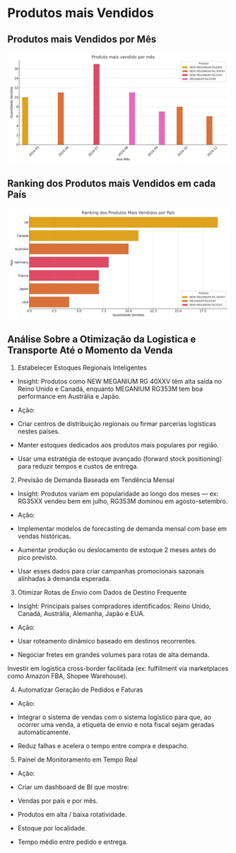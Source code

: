 # Produtos mais Vendidos

## Produtos mais Vendidos por Mês
![Prod_ms_Vd](Images/produto_mais_vendido_por_mes.jpg)

## Ranking dos Produtos mais Vendidos em cada País
![Rank_Pd_pr_Ps](Images/ranking_produtos_por_pais.jpg)

## Análise Sobre a Otimização da Logistica e Transporte Até o Momento da Venda

1. Estabelecer Estoques Regionais Inteligentes
- Insight: Produtos como NEW MEGANIUM RG 40XXV têm alta saída no Reino Unido e Canadá, enquanto MEGANIUM RG353M tem boa performance em Austrália e Japão.

- Ação:

- Criar centros de distribuição regionais ou firmar parcerias logísticas nestes países.

- Manter estoques dedicados aos produtos mais populares por região.

- Usar uma estratégia de estoque avançado (forward stock positioning) para reduzir tempos e custos de entrega.

2. Previsão de Demanda Baseada em Tendência Mensal
- Insight: Produtos variam em popularidade ao longo dos meses — ex: RG35XX vendeu bem em julho, RG353M dominou em agosto-setembro.

- Ação:

- Implementar modelos de forecasting de demanda mensal com base em vendas históricas.

- Aumentar produção ou deslocamento de estoque 2 meses antes do pico previsto.

- Usar esses dados para criar campanhas promocionais sazonais alinhadas à demanda esperada.

3. Otimizar Rotas de Envio com Dados de Destino Frequente
- Insight: Principais países compradores identificados: Reino Unido, Canadá, Austrália, Alemanha, Japão e EUA.

- Ação:

- Usar roteamento dinâmico baseado em destinos recorrentes.

- Negociar fretes em grandes volumes para rotas de alta demanda.

Investir em logística cross-border facilitada (ex: fulfillment via marketplaces como Amazon FBA, Shopee Warehouse).

4. Automatizar Geração de Pedidos e Faturas
- Ação:

- Integrar o sistema de vendas com o sistema logístico para que, ao ocorrer uma venda, a etiqueta de envio e nota fiscal sejam geradas automaticamente.

- Reduz falhas e acelera o tempo entre compra e despacho.

5. Painel de Monitoramento em Tempo Real
- Ação:

- Criar um dashboard de BI que mostre:

- Vendas por país e por mês.

- Produtos em alta / baixa rotatividade.

- Estoque por localidade.

- Tempo médio entre pedido e entrega.

